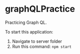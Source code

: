 # graphQLPractice
Practicing Graph QL.

To start this application:
1. Navigate to server folder
2. Run this command:
`npm start`
